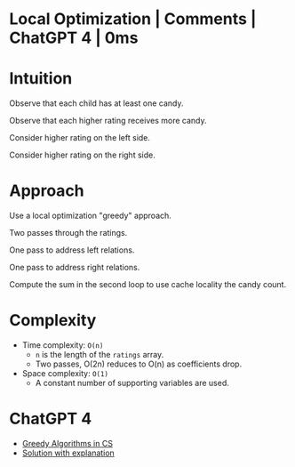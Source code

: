 # Local Optimization | Comments | ChatGPT 4 | 0ms

# Intuition

Observe that each child has at least one candy.

Observe that each higher rating receives more candy.

Consider higher rating on the left side.

Consider higher rating on the right side.

# Approach

Use a local optimization "greedy" approach.

Two passes through the ratings. 

One pass to address left relations.

One pass to address right relations.

Compute the sum in the second loop to use cache locality the candy count.

# Complexity

- Time complexity: `O(n)`
    - `n` is the length of the `ratings` array.
    - Two passes, O(2n) reduces to O(n) as coefficients drop.
- Space complexity: `O(1)`
    - A constant number of supporting variables are used.

# ChatGPT 4

- [Greedy Algorithms in CS](https://chat.openai.com/share/974b558b-cb3c-4953-8686-91ec91ca2009)
- [Solution with explanation](https://chat.openai.com/share/f2bd975d-122b-4824-99c3-e7eec7b56df1)
